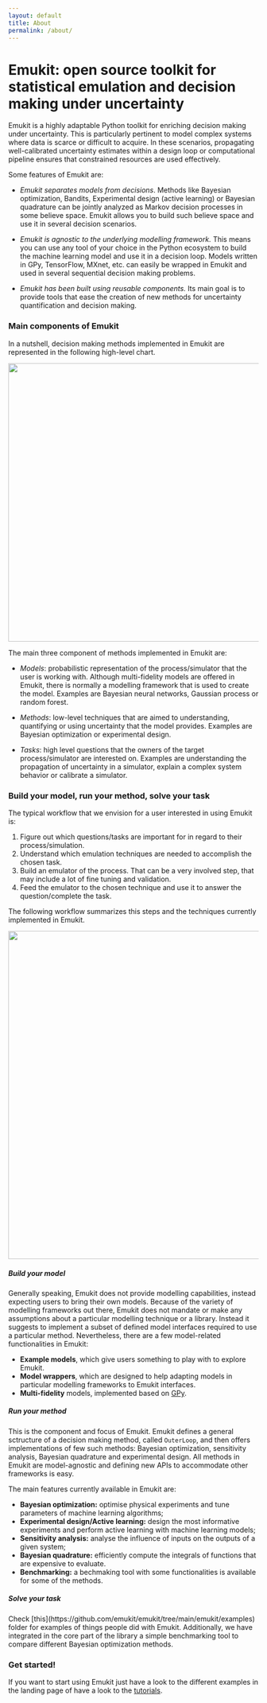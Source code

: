 ```yaml
---
layout: default
title: About
permalink: /about/
---
```


<h1>Emukit: open source toolkit for statistical emulation and decision making under uncertainty</h1>

Emukit is a highly adaptable Python toolkit for enriching decision making under uncertainty. This is 
particularly pertinent to model complex systems where data is scarce or difficult to acquire. In these scenarios, 
propagating well-calibrated uncertainty estimates within a design loop or computational 
pipeline ensures that constrained resources are used effectively.


Some features of Emukit are:

- *Emukit separates models from decisions*. Methods like Bayesian optimization, Bandits, Experimental design (active learning) or Bayesian quadrature 
can be jointly analyzed as Markov decision processes in some believe space. Emukit allows you to build such believe space and use it 
in several decision scenarios. 

- *Emukit is agnostic to the underlying modelling framework.* This means you can use any tool of your choice in the Python ecosystem to 
build the machine learning model and use it in a decision loop. Models written in GPy, TensorFlow, MXnet, etc. can easily be
wrapped in Emukit and used in several sequential decision making problems. 

- *Emukit has been built using reusable components.* Its main goal is to provide tools that ease 
the creation of new methods for uncertainty quantification and decision making.




<h3> Main components of Emukit</h3>

In a nutshell, decision making methods implemented in Emukit are represented in the following high-level chart.


<div align="center"><img width="560" src="../images//emukit_vision.svg" />       </div>

The main three component of methods implemented in Emukit are:

* *Models*: probabilistic representation of the process/simulator that the user is working with. Although multi-fidelity models are offered in Emukit, there is normally a modelling framework that is used to create the model. Examples are Bayesian neural networks, Gaussian process or random forest. 

* *Methods*: low-level techniques that are aimed to understanding, quantifying or using uncertainty that the model provides. Examples are Bayesian optimization or experimental design.

* *Tasks*: high level questions that the owners of the target process/simulator are interested on. Examples are understanding the propagation of uncertainty in a simulator, explain a complex system behavior or calibrate a simulator.

<h3> Build your model, run your method, solve your task </h3>


The typical workflow that we envision for a user interested in using Emukit is:
1. Figure out which questions/tasks are important for in regard to their process/simulation.
2. Understand which emulation techniques are needed to accomplish the chosen task.
3. Build an emulator of the process. That can be a very involved step, that may include a lot of fine tuning and validation.
4. Feed the emulator to the chosen technique and use it to answer the question/complete the task. 

The following workflow summarizes this steps and the techniques currently implemented in Emukit.

<div align="center"><img width="660" src="../images//model_method_task.jpeg" />       </div>




<h5> Build your model </h5>

Generally speaking, Emukit does not provide modelling capabilities, instead expecting users to bring their own models. Because of the variety of modelling frameworks out there, Emukit does not mandate or make any assumptions about a particular modelling technique or a library. Instead it suggests to implement a subset of defined model interfaces required to use a particular method. Nevertheless, there are a few model-related functionalities in Emukit:
* **Example models**, which give users something to play with to explore Emukit.
* **Model wrappers**, which are designed to help adapting models in particular modelling frameworks to Emukit interfaces.
* **Multi-fidelity** models, implemented based on [GPy](https://github.com/SheffieldML/GPy).

<h5> Run your method </h5>

This is the component and focus of Emukit. Emukit defines a general sctructure of a decision making method, called ``OuterLoop``, and then offers implementations of few such methods: Bayesian optimization, sensitivity analysis, Bayesian quadrature and experimental design. All methods in Emukit are model-agnostic and defining new APIs to accommodate other frameworks is easy.
 
 The main features currently available in Emukit are:

* **Bayesian optimization:** optimise physical experiments and tune parameters of machine learning algorithms;
* **Experimental design/Active learning:** design the most informative experiments and perform active learning with machine learning models;
* **Sensitivity analysis:** analyse the influence of inputs on the outputs of a given system;
* **Bayesian quadrature:** efficiently compute the integrals of functions that are expensive to evaluate.
* **Benchmarking:** a bechmaking tool with some functionalities is available for some of the methods.
 
<h5> Solve your task </h5>
Check [this](https://github.com/emukit/emukit/tree/main/emukit/examples) folder for examples of things people did with Emukit. Additionally, we have integrated in the core part of the library a simple benchmarking tool to compare different Bayesian optimization methods.


<h3> Get started!</h3>

If you want to start using Emukit just have a look to the different examples in the landing page of have a look to the [tutorials](http://nbviewer.jupyter.org/github/amzn/emukit/blob/master/notebooks/index.ipynb).


